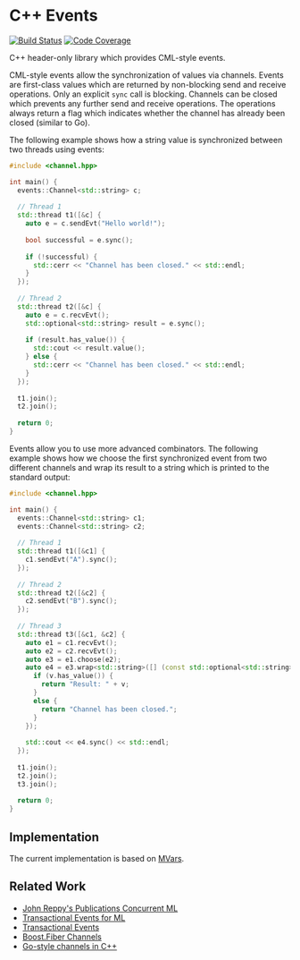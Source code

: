 # C++ Events

[![Build Status](https://travis-ci.org/tdauth/cpp-events.svg?branch=master)](https://travis-ci.org/tdauth/cpp-events)
[![Code Coverage](https://img.shields.io/codecov/c/github/tdauth/cpp-events/master.svg)](https://codecov.io/github/tdauth/cpp-events?branch=master)

C++ header-only library which provides CML-style events.

CML-style events allow the synchronization of values via channels.
Events are first-class values which are returned by non-blocking send and receive operations.
Only an explicit `sync` call is blocking.
Channels can be closed which prevents any further send and receive operations.
The operations always return a flag which indicates whether the channel has already been closed (similar to Go).

The following example shows how a string value is synchronized between two threads using events:

```cpp
#include <channel.hpp>

int main() {
  events::Channel<std::string> c;
  
  // Thread 1
  std::thread t1([&c] {
    auto e = c.sendEvt("Hello world!");
    
    bool successful = e.sync();
    
    if (!successful) {
      std::cerr << "Channel has been closed." << std::endl;
    }
  });
  
  // Thread 2
  std::thread t2([&c] {
    auto e = c.recvEvt();
    std::optional<std::string> result = e.sync();
  
    if (result.has_value()) {
      std::cout << result.value();
    } else {
      std::cerr << "Channel has been closed." << std::endl;
    }
  });
  
  t1.join();
  t2.join();
  
  return 0;
}
```

Events allow you to use more advanced combinators.
The following example shows how we choose the first synchronized event from two different channels and wrap its result to a string which is printed to the standard output:

```cpp
#include <channel.hpp>

int main() {
  events::Channel<std::string> c1;
  events::Channel<std::string> c2;
  
  // Thread 1
  std::thread t1([&c1] {
    c1.sendEvt("A").sync();
  });
  
  // Thread 2
  std::thread t2([&c2] {
    c2.sendEvt("B").sync();
  });
  
  // Thread 3
  std::thread t3([&c1, &c2] {
    auto e1 = c1.recvEvt();
    auto e2 = c2.recvEvt();
    auto e3 = e1.choose(e2);
    auto e4 = e3.wrap<std::string>([] (const std::optional<std::string> &v) {
      if (v.has_value()) {
        return "Result: " + v;
      }
      else {
        return "Channel has been closed.";
      }
    });
    
    std::cout << e4.sync() << std::endl;
  });
  
  t1.join();
  t2.join();
  t3.join();
  
  return 0;
}
```

## Implementation

The current implementation is based on [MVars](https://github.com/tdauth/cpp-mvar).


## Related Work

* [John Reppy's Publications Concurrent ML](http://people.cs.uchicago.edu/~jhr/papers/cml.html)
* [Transactional Events for ML](http://citeseerx.ist.psu.edu/viewdoc/download?doi=10.1.1.481.6886&rep=rep1&type=pdf)
* [Transactional Events](https://www.researchgate.net/publication/220676760_Transactional_Events)
* [Boost.Fiber Channels](https://www.boost.org/doc/libs/1_71_0/libs/fiber/doc/html/fiber/synchronization/channels.html)
* [Go-style channels in C++](https://github.com/dragonquest/cpp-channels)
